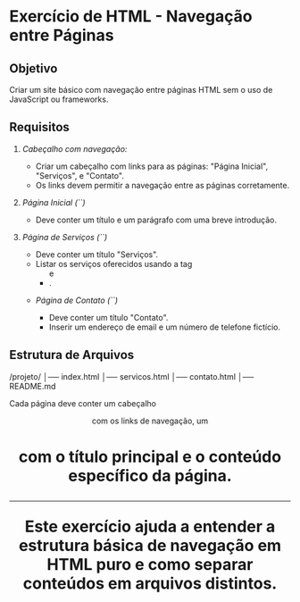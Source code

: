 # Exercício de HTML - Navegação entre Páginas

## Objetivo

Criar um site básico com navegação entre páginas HTML sem o uso de JavaScript ou frameworks.

## Requisitos

1. _Cabeçalho com navegação:_

   - Criar um cabeçalho com links para as páginas: "Página Inicial", "Serviços", e "Contato".
   - Os links devem permitir a navegação entre as páginas corretamente.

2. _Página Inicial (``)_

   - Deve conter um título e um parágrafo com uma breve introdução.

3. _Página de Serviços (``)_

   - Deve conter um título "Serviços".
   - Listar os serviços oferecidos usando a tag <ul> e <li>.

4. _Página de Contato (``)_

   - Deve conter um título "Contato".
   - Inserir um endereço de email e um número de telefone fictício.

## Estrutura de Arquivos

/projeto/
│── index.html
│── servicos.html
│── contato.html
│── README.md

Cada página deve conter um cabeçalho <header> com os links de navegação, um <h1> com o título principal e o conteúdo específico da página.

---

Este exercício ajuda a entender a estrutura básica de navegação em HTML puro e como separar conteúdos em arquivos distintos.
